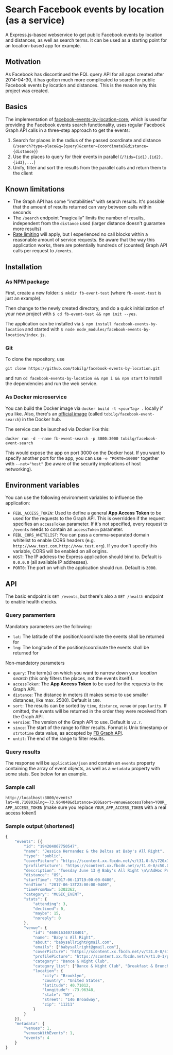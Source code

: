 # Search Facebook events by location (as a service)
A Express.js-based webservice to get public Facebook events by location and distances, as well as search terms. It can be used as a starting point for an location-based app for example. 

## Motivation
As Facebook has discontinued the FQL query API for all apps created after 2014-04-30, it has gotten much more complicated to search for public Facebook events by location and distances. This is the reason why this project was created.

## Basics
The implementation of [facebook-events-by-location-core](https://github.com/tobilg/facebook-events-by-location-core), which is used for providing the Facebook events search functionality, uses regular Facebook Graph API calls in a three-step approach to get the events: 

1. Search for places in the radius of the passed coordinate and distance (`/search?type=place&q={query}&center={coordinate}&distance={distance}`)
2. Use the places to query for their events in parallel (`/?ids={id1},{id2},{id3},...`)
3. Unify, filter and sort the results from the parallel calls and return them to the client

## Known limitations

* The Graph API has some "instabilities" with search results. It's possible that the amount of results returned can vary between calls within seconds
* The `/search` endpoint "magically" limits the number of results, independent from the `distance` used (larger distance doesn't guarantee more results)
* [Rate limiting](https://developers.facebook.com/docs/graph-api/advanced/rate-limiting) will apply, but I experienced no call blocks within a reasonable amount of service requests. Be aware that the way this application works, there are potentially hundreds of (counted) Graph API calls per request to `/events`.

## Installation

### As NPM package

First, create a new folder: `$ mkdir fb-event-test` (where `fb-event-test` is just an example). 

Then change to the newly created directory, and do a quick initialization of your new project with `$ cd fb-event-test && npm init --yes`. 

The application can be installed via `$ npm install facebook-events-by-location` and started with `$ node node_modules/facebook-events-by-location/index.js`.

### Git
To clone the repository, use

`git clone https://github.com/tobilg/facebook-events-by-location.git`

and run `cd facebook-events-by-location && npm i && npm start` to install the dependencies and run the web service.

### As Docker microservice
You can build the Docker image via `docker build -t <yourTag> .` locally if you like. Also, there's an [official image](https://hub.docker.com/r/tobilg/facebook-event-search/) (called `tobilg/facebook-event-search`) in the Docker hub.
 
The service can be launched via Docker like this:

`docker run -d --name fb-event-search -p 3000:3000 tobilg/facebook-event-search`

This would expose the app on port 3000 on the Docker host. If you want to specify another port for the app, you can use `-e "PORT0=10000"` together with `--net="host"` (be aware of the security implications of host networking). 

## Environment variables
You can use the following environment variables to influence the application:

* `FEBL_ACCESS_TOKEN`: Used to define a general **App Access Token** to be used for the requests to the Graph API. This is overridden if the request specifies an `accessToken` parameter. If it's not specified, every request to `/events` needs to contain an `accessToken` parameter.
* `FEBL_CORS_WHITELIST`: You can pass a comma-separated domain whitelist to enable CORS headers (e.g. `http://www.test.com,http://www.test.org`). If you don't specify this variable, CORS will be enabled on all origins.
* `HOST`: The IP address the Express application should bind to. Default is `0.0.0.0` (all available IP addresses).
* `PORT0`: The port on which the application should run. Default is `3000`.

## API
The basic endpoint is `GET /events`, but there's also a `GET /health` endpoint to enable health checks.

### Query paramenters

Mandatory parameters are the following:

* `lat`: The latitude of the position/coordinate the events shall be returned for
* `lng`: The longitude of the position/coordinate the events shall be returned for

Non-mandatory parameters

* `query`: The term(s) on which you want to narrow down your *location search* (this only filters the places, not the events itself!).
* `accessToken`: The **App Access Token** to be used for the requests to the Graph API.
* `distance`: The distance in meters (it makes sense to use smaller distances, like max. 2500). Default is `100`.
* `sort`: The results can be sorted by `time`, `distance`, `venue` or `popularity`. If omitted, the events will be returned in the order they were received from the Graph API.
* `version`: The version of the Graph API to use. Default is `v2.7`.
* `since`: The start of the range to filter results. Format is Unix timestamp or `strtotime` data value, as accepted by [FB Graph API](https://developers.facebook.com/docs/graph-api/using-graph-api#time).
* `until`: The end of the range to filter results.

### Query results
The response will be `application/json` and contain an `events` property containing the array of event objects, as well as a `metadata` property with some stats. See below for an example.

### Sample call

`http://localhost:3000/events?lat=40.710803&lng=-73.964040&distance=100&sort=venue&accessToken=YOUR_APP_ACCESS_TOKEN` (make sure you replace `YOUR_APP_ACCESS_TOKEN` with a real access token!)

### Sample output (shortened)

```javascript
{
	"events": [{
        "id": "194204067750547",
        "name": "Jessica Hernandez & the Deltas at Baby's All Right",
        "type": "public",
        "coverPicture": "https://scontent.xx.fbcdn.net/v/t31.0-8/s720x720/17758407_10158752838305227_652819766277990370_o.jpg?oh=6f1076521abfe609f45c49f03b6ad3a7&oe=59978EB7",
        "profilePicture": "https://scontent.xx.fbcdn.net/v/t1.0-0/c50.0.200.200/p200x200/17796620_10158752838305227_652819766277990370_n.jpg?oh=b8fd07b35c4f227e4837465e3abe7963&oe=594D43B4",
        "description": "Tuesday June 13 @ Baby's All Right \n\nAdHoc Presents\n\nJessica Hernandez & The Deltas\n\nTIX: http://ticketf.ly/2oawOtz\n\n| Baby's All Right |\n146 Broadway @ Bedford Ave | Williamsburg, Brooklyn \nJMZ-Marcy, L-Bedford, G-Broadway | 7pm | $12+ | 18+\n\nSign up for the mailing list http://tinyurl.com/adhocfmlist\nSubscribe to our events http://facebook.com/adhocfm/events\n\nUpcoming AdHoc Shows\n\n04/13 Entrance (Guy Blakeslee), Ensalmo, Permanent Waves\n04/13 Kane West, Wharfwhit, Bruce Smear, Honnda\n04/14 Pharmakon (Record Release), Coteries, New Castrati\n04/15 Varsity, Fruit & Flowers, Petite League\n04/15 070Shake\n04/16 Lithics, Pucker Up, Bodega, Giggly Boys\n04/20 Helltrap Nightmare: the Hags Return\n04/20 The Coathangers \n04/21 The Coathangers\n04/22 Wolf Eyes (Record Release)\n04/22 Vatican Shadow\n04/23 Tonstartssbandht at The Park Church Co-op\n04/27 HAUX, Dizzy, Aisha Badru\n04/27 Sam Coffey & The Iron Lungs, Mikey Erg, The Othermen The Lame-Os\n04/27 Screaming Females\n04/28 Joakim, Starchild & The New Romantic\n04/28 Laser Background, Operator Music Band, Norwegian Arms, Railings\n04/29 White Lung\n05/02 Novelty Daughter, Elisa, Zenizen, Nicholas Nicholas\n05/03 The Revolution\n05/04 Emo Nite LA w/ special guests\n05/05 Omni, Honduras, Patio\n05/05 Ava Luna, Sammus, Mallrat\n05/05 Crushed (Record Release) w/ Sick Feeling, Neaux, Slashers\n05/05 Ava Luna, Sammus, Mall Rat\n05/05 Beanie Sigel, Manhattan Mal, Young Ros, Tim Wicked\n05/06 HOW SAD, Salt Cathedral\n05/06 Vagabon, Nnamdi Ogbonnaya, So Much Light\n05/07 Mega Bog, Tasseomancy\n05/09 Frank Carter & The Rattlesnakes, Dinosaur Pile-Up, Royal Republic\n05/09 Radkey\n05/09 Chastity at Shea Stadium\n05/09 Frank Carter & The Rattlesnakes, Dinosaur Pile-Up, Royal Republic\n05/10 Savoy Motel, Lionlimb\n05/10 Forest Swords, Actress, Umfang\n05/11 Tall Heights, Henry Jamison\n05/13 Alex Napping (Record Release), Pearer, gobbinjr, Long Neck\n05/13 Midnight Oil - SOLD OUT\n05/14 Midnight Oil\n05/14 Tall Juan (Record Release), Wild Yaks, Ben Katzman's Degreaser\n05/17 Sir Richard Bishop, Robert Millis at The Park Church Co-op\n05/18 Alex G \"Rocket\" Release Show at The Park Church Co-op – Sold Out\n05/18 Rex Orange County\n05/18 Highly Suspect\n05/19 Odwalla1221, Sadaf, Chicklette, Halfpet\n05/20 Adult Mom (Record Release) w/ B.B, Baby Grill\n05/20 Prawn, Mumblr, Wild Pink, Hard Pass\n05/20 Mumdance, Mr. Mitch, Shy Eyez\n05/20 Silent Servant, Not Waving, Pye Corner Audio, Via App\n05/24 Pixies - SOLD OUT\n05/24 Conan, North, False Gods\n05/25 The Walters, Palmas\n05/27 Elf Power, Sunwatchers\n05/27 Lil Debbie\n05/30 Pet Symmetry, Ratboys\n06/03 Chocolat, Bueno\n06/04 The Orbiting Human Circus featuring The Music Tapes\n06/06 Black Marble at Good Room\n06/08 Aldous Harding\n06/08 She-Devils\n06/08 Meatbodies\n06/08 Pelada, CL, Ciarra Black\n06/08 Elysia Crampton, Moor Mother, Total Freedom\n06/09 Girlpool, IAN Sweet, Lexie\n06/09 Mirah\n06/13 Jessica Hernandez & the Deltas\n06/14 Man Forever (Record Release)\n06/15 Sarah Shook & the Disarmers\n06/17 Orchin, Hellrazor, Model/Actriz, Maneka\n06/21 PWR BTTM, Tancred, Fits\n06/24 Julie Byrne at the Park Church Co-op\n07/11 Stolen Jars, Fraternal Twin, Thelma, Poppies\n07/27 Mark McGuire, Ancient Ocean",
        "distance": "89",
        "startTime": "2017-06-13T19:00:00-0400",
        "endTime": "2017-06-13T23:00:00-0400",
        "timeFromNow": 5302362,
        "category": "MUSIC_EVENT",
        "stats": {
            "attending": 3,
            "declined": 0,
            "maybe": 15,
            "noreply": 0
        },
        "venue": {
            "id": "460616340718401",
            "name": "Baby's All Right",
            "about": "babysallright@gmail.com",
            "emails": ["babysallright@gmail.com"],
            "coverPicture": "https://scontent.xx.fbcdn.net/v/t31.0-8/s720x720/16300274_1190598481053513_5678512810993788559_o.jpg?oh=dba6f85205e1c39c2b63ef34595116b3&oe=59587314",
            "profilePicture": "https://scontent.xx.fbcdn.net/v/t1.0-1/p200x200/1480734_642185745894792_5820988503650852577_n.png?oh=c1b2de32d966516538b97e2d3515af69&oe=5984652D",
            "category": "Dance & Night Club",
            "category_list": ["Dance & Night Club", "Breakfast & Brunch Restaurant"],
            "location": {
                "city": "Brooklyn",
                "country": "United States",
                "latitude": 40.71012,
                "longitude": -73.96348,
                "state": "NY",
                "street": "146 Broadway",
                "zip": "11211"
            }
        }
    }],
	"metadata": {
		"venues": 1,
		"venuesWithEvents": 1,
		"events": 4
	}
}
```